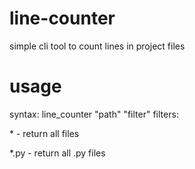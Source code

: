 # line-counter
simple cli tool to count lines in project files


# usage
syntax: line_counter "path" "filter"
filters:

\*    - return all files

\*.py - return all .py files
